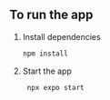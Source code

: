 ## To run the app

1. Install dependencies

   ```bash
   npm install
   ```

2. Start the app

   ```bash
    npx expo start
   ```
